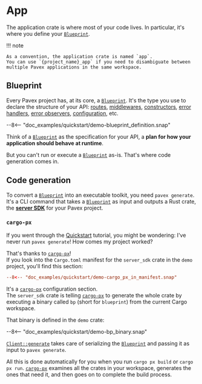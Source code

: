 # App

The application crate is where most of your code lives.
In particular, it's where you define your [`Blueprint`][Blueprint].

!!! note

    As a convention, the application crate is named `app`.  
    You can use `{project_name}_app` if you need to disambiguate between
    multiple Pavex applications in the same workspace.

## Blueprint

Every Pavex project has, at its core, a [`Blueprint`][Blueprint].
It's the type you use to declare the structure of your API:
[routes], [middlewares], [constructors], [error handlers], [error observers], [configuration], etc.

--8<-- "doc_examples/quickstart/demo-blueprint_definition.snap"

Think of a [`Blueprint`][Blueprint] as the specification for your API, a **plan for how your application should behave at
runtime**.

But you can't run or execute a [`Blueprint`][Blueprint] as-is. That's where code generation comes in.

## Code generation

To convert a [`Blueprint`][Blueprint] into an executable toolkit, you need `pavex generate`.
It's a CLI command that takes a [`Blueprint`][Blueprint] as input and outputs a
Rust crate, the [**server SDK**](server_sdk.md) for your Pavex project.

### `cargo-px`

If you went through the [Quickstart](/getting_started/quickstart/index.md) tutorial, you might be
wondering: I've never run `pavex generate`! How comes my project worked?

That's thanks to [`cargo-px`][cargo-px]!\
If you look into the `Cargo.toml` manifest for the `server_sdk` crate in the `demo` project,
you'll find this section:

```toml
--8<-- "doc_examples/quickstart/demo-cargo_px_in_manifest.snap"
```

It's a [`cargo-px`][cargo-px] configuration section.\
The `server_sdk` crate is telling [`cargo-px`][cargo-px] to generate the whole crate
by executing a binary called `bp` (short for `blueprint`) from the current Cargo workspace.

That binary is defined in the `demo` crate:

--8<-- "doc_examples/quickstart/demo-bp_binary.snap"

[`Client::generate`][Client::generate] takes care of serializing the [`Blueprint`][Blueprint]
and passing it as input to `pavex generate`.

All this is done automatically for you when you run `cargo px build` or `cargo px run`.
[`cargo-px`][cargo-px] examines all the crates in your workspace, generates the ones
that need it, and then goes on to complete the build process.

[Blueprint]: /api_reference/pavex/blueprint/struct.Blueprint.html
[Client::generate]: /api_reference/pavex_cli_client/client/struct.Client.html#method.generate
[Lifecycle::Singleton]: /api_reference/pavex/blueprint/constructor/enum.Lifecycle.html#variant.Singleton
[Server]: /api_reference/pavex/server/struct.Server.html
[routes]: ../routing/index.md
[constructors]: ../dependency_injection/index.md
[middlewares]: ../middleware/index.md
[error handlers]: ../errors/error_handlers.md
[error observers]: ../errors/error_observers.md
[configuration]: ../configuration/index.md
[cargo-px]: https://github.com/LukeMathWalker/cargo-px
